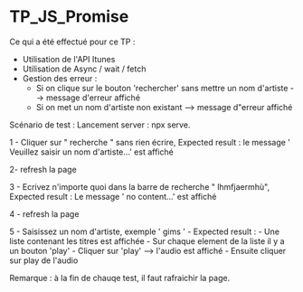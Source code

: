 # TP_JS_Promise


Ce qui a été effectué pour ce TP : 
- Utilisation de l'API Itunes
- Utilisation de Async / wait / fetch
- Gestion des erreur : 
    - Si on clique sur le bouton 'rechercher' sans mettre un nom d'artiste --> message d'erreur affiché
    - Si on met un nom d'artiste non existant --> message d"erreur affiché

Scénario de test : 
Lancement server : npx serve.

1 - Cliquer sur " recherche " sans rien écrire, 
				Expected result : le message ' Veuillez saisir un nom d'artiste...' est affiché
				
2- refresh la page 

3 - Ecrivez n'importe quoi dans la barre de recherche " lhmfjaermhù",
				Expected result :  Le message ' no content...' est affiché 

4 - refresh la page

5 - Saisissez un nom d'artiste, exemple ' gims ' 
					- Expected result :
						- Une liste contenant les titres est affichée
						- Sur chaque element de la liste il y a un bouton 'play'
						- Cliquer sur 'play'  --> l'audio est affiché
						- Ensuite cliquer sur play de l'audio 

Remarque : à la fin de chauqe test, il faut rafraichir la page.													
										
					
